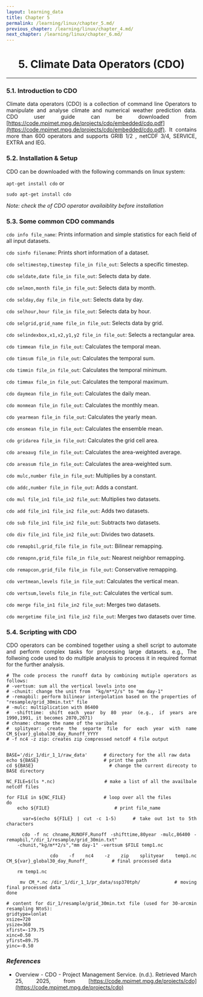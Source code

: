 ```yaml
---
layout: learning_data
title: Chapter 5
permalink: /learning/linux/chapter_5.md/
previous_chapter: /learning/linux/chapter_4.md/
next_chapter: /learning/linux/chapter_6.md/
---
```



<h1 style="text-align:center;"> 5. Climate Data Operators (CDO) </h1>

---

<div style="text-align: justify;">

### 5.1. Introduction to CDO

Climate data operators (CDO) is a collection of command line Operators to manipulate and analyse climate and numerical weather prediction data. CDO user guide can be downloaded from [https://code.mpimet.mpg.de/projects/cdo/embedded/cdo.pdf](https://code.mpimet.mpg.de/projects/cdo/embedded/cdo.pdf). It contains more than 600 operators and supports GRIB 1/2 , netCDF 3/4, SERVICE, EXTRA and IEG.

### 5.2. Installation & Setup
CDO can be downloaded with the following commands on linux system:

`apt-get install cdo` or

`sudo apt-get install cdo` 

*Note: check the of CDO operator availaiblity before installation*

### 5.3. Some common CDO commands
`cdo info file_name`: Prints information and simple statistics for each field of all input datasets.

`cdo sinfo filename`: Prints short information of a dataset.


`cdo seltimestep,timestep file_in file_out`: Selects a specific timestep.

`cdo seldate,date file_in file_out`: Selects data by date.

`cdo selmon,month file_in file_out`: Selects data by month.

`cdo selday,day file_in file_out`: Selects data by day.

`cdo selhour,hour file_in file_out`: Selects data by hour.

`cdo selgrid,grid_name file_in file_out`: Selects data by grid.

`cdo selindexbox,x1,x2,y1,y2 file_in file_out`: Selects a rectangular area.

`cdo timmean file_in file_out`: Calculates the temporal mean.

`cdo timsum file_in file_out`: Calculates the temporal sum.

`cdo timmin file_in file_out`: Calculates the temporal minimum.

`cdo timmax file_in file_out`: Calculates the temporal maximum.

`cdo daymean file_in file_out`: Calculates the daily mean.

`cdo monmean file_in file_out`: Calculates the monthly mean.

`cdo yearmean file_in file_out`: Calculates the yearly mean.

`cdo ensmean file_in file_out`: Calculates the ensemble mean.

`cdo gridarea file_in file_out`: Calculates the grid cell area.

`cdo areaavg file_in file_out`: Calculates the area-weighted average.

`cdo areasum file_in file_out`: Calculates the area-weighted sum.

`cdo mulc,number file_in file_out`: Multiplies by a constant.

`cdo addc,number file_in file_out`: Adds a constant.

`cdo mul file_in1 file_in2 file_out`: Multiplies two datasets.

`cdo add file_in1 file_in2 file_out`: Adds two datasets.

`cdo sub file_in1 file_in2 file_out`: Subtracts two datasets.

`cdo div file_in1 file_in2 file_out`: Divides two datasets.

`cdo remapbil,grid_file file_in file_out`: Bilinear remapping.

`cdo remapnn,grid_file file_in file_out`: Nearest neighbor remapping.

`cdo remapcon,grid_file file_in file_out`: Conservative remapping.

`cdo vertmean,levels file_in file_out`: Calculates the vertical mean.

`cdo vertsum,levels file_in file_out`: Calculates the vertical sum.

`cdo merge file_in1 file_in2 file_out`: Merges two datasets.

`cdo mergetime file_in1 file_in2 file_out`: Merges two datasets over time.

### 5.4. Scripting with CDO

CDO operators can be combined together using a shell script to automate and perform complex tasks for processing large datasets. e.g., The follwoing code used to do multiple analysis to process it in required format for the further analysis. 

```
# The code process the runoff data by combining mutiple operators as follows:
# -vertsum: sum all the vertical levels into one
# -chunit: change the unit from  "kg/m**2/s" to "mm day-1"
# -remapbil: perform bilinear interpolation based on the properties of "resample/grid_30min.txt" file
# -mulc: multiplication with 86400
# -shifttime: shift each year by 80 year (e.g., if years are 1990,1991, it becomes 2070,2071)
# chname: chnage the name of the varibale
# splityear: create the separte file for each year with name CM_${var}_global30_day_Runoff_YYYY
# -f nc4 -z zip: creates zip compressed netcdf 4 file output


BASE='/dir_1/dir_1_1/raw_data'      # directory for the all raw data
echo ${BASE}                        # print the path
cd ${BASE}                          # change the current direcoty to BASE directory

NC_FILE=$(ls *.nc)                  # make a list of all the availbale netcdf files

for FILE in ${NC_FILE}              # loop over all the files
do
    echo ${FILE}                        # print file_name

    var=$(echo ${FILE} | cut -c 1-5)    # take out 1st to 5th characters

    cdo -f nc chname,RUNOFF,Runoff -shifttime,80year -mulc,86400 -remapbil,"/dir_1/resample/grid_30min.txt" 
    -chunit,"kg/m**2/s","mm day-1" -vertsum $FILE temp1.nc

    cdo -f nc4 -z zip splityear temp1.nc CM_${var}_global30_day_Runoff_         # final processed data

    rm temp1.nc

    mv CM_*.nc /dir_1/dir_1_1/pr_data/ssp370tph/          # moving final processed data
done

# content for dir_1/resample/grid_30min.txt file (used for 30-arcmin resampling NtoS):
gridtype=lonlat
xsize=720
ysize=360
xfirst=-179.75
xinc=0.50
yfirst=89.75
yinc=-0.50
```

### *References*
- Overview - CDO - Project Management Service. (n.d.). Retrieved March 25, 2025, from [https://code.mpimet.mpg.de/projects/cdo](https://code.mpimet.mpg.de/projects/cdo)


</div>